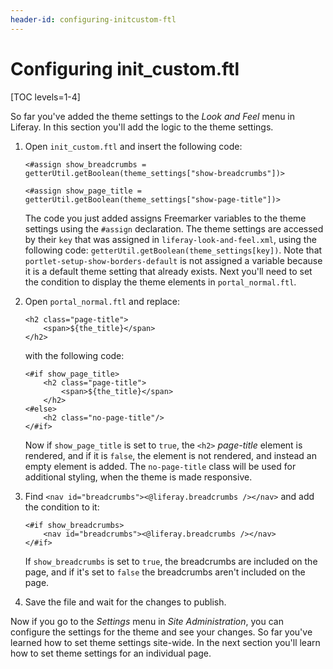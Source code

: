 ```yaml
---
header-id: configuring-initcustom-ftl
---
```


# Configuring init_custom.ftl

[TOC levels=1-4]

So far you've added the theme settings to the *Look and Feel* menu in Liferay.
In this section you'll add the logic to the theme settings.

1.  Open `init_custom.ftl` and insert the following code:

        <#assign show_breadcrumbs =
        getterUtil.getBoolean(theme_settings["show-breadcrumbs"])>

        <#assign show_page_title =
        getterUtil.getBoolean(theme_settings["show-page-title"])>

    The code you just added assigns Freemarker variables to the theme settings
    using the `#assign` declaration. The theme settings are accessed by their
    `key` that was assigned in `liferay-look-and-feel.xml`, using the following
    code: `getterUtil.getBoolean(theme_settings[key])`. Note that
    `portlet-setup-show-borders-default` is not assigned a variable because it
    is a default theme setting that already exists. Next you'll need to set the
    condition to display the theme elements in `portal_normal.ftl`.

2.  Open `portal_normal.ftl` and replace:

        <h2 class="page-title">
            <span>${the_title}</span>
        </h2>

    with the following code:

        <#if show_page_title>
            <h2 class="page-title">
                <span>${the_title}</span>
            </h2>
        <#else>
            <h2 class="no-page-title"/>
        </#if>

    Now if `show_page_title` is set to `true`, the `<h2>` *page-title* element
    is rendered, and if it is `false`, the element is not rendered, and instead 
    an empty element is added. The `no-page-title` class will be used for 
    additional styling, when the theme is made responsive.

3.  Find `<nav id="breadcrumbs"><@liferay.breadcrumbs /></nav>` and add the
    condition to it:

        <#if show_breadcrumbs>
            <nav id="breadcrumbs"><@liferay.breadcrumbs /></nav>
        </#if>

    If `show_breadcrumbs` is set to `true`, the breadcrumbs are included on
    the page, and if it's set to `false` the breadcrumbs aren't included on
    the page.

4.  Save the file and wait for the changes to publish.

Now if you go to the *Settings* menu in *Site Administration*, you can configure
the settings for the theme and see your changes. So far you've learned how to
set theme settings site-wide. In the next section you'll learn how to set theme
settings for an individual page.
